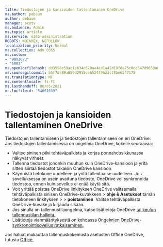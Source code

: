 ```yaml
---
title: Tiedostojen ja kansioiden tallentaminen OneDrive
ms.author: pebaum
author: pebaum
manager: scotv
ms.audience: Admin
ms.topic: article
ms.service: o365-administration
ROBOTS: NOINDEX, NOFOLLOW
localization_priority: Normal
ms.collection: Adm_O365
ms.custom:
- "9003073"
- "5903"
ms.openlocfilehash: dd3558c59ac1e634c670aa4ed1a42d18f8e75c0cc547d9650a84c918b77e056c
ms.sourcegitcommit: b5f7da89a650d2915dc652449623c78be6247175
ms.translationtype: MT
ms.contentlocale: fi-FI
ms.lasthandoff: 08/05/2021
ms.locfileid: "54061609"
---
```

# <a name="saving-files-and-folders-to-onedrive"></a>Tiedostojen ja kansioiden tallentaminen OneDrive

Tiedostojen tallentamiseen ja tiedostojen tallentamiseen on eri OneDrive. Jos tiedostojen tallentamisessa on ongelmia OneDrive, kokeile seuraavaa:

- Valitse sininen pilvi tehtäväpalkista ja korjaa ponnahdusikkunassa näkyvät virheet.
- Tallenna tiedostot johonkin muuhun kuin OneDrive-kansioon ja yritä sitten siirtää tiedostot takaisin OneDrive kansioon.
- Käynnistä tietokone uudelleen ja yritä tallentaa se uudelleen. Jos sovelluksessa on usein avattuna tiedosto, OneDrive voi synkronoida tiedostoa, ennen kuin sovellus ei enää käytä sitä.    
- Voit yrittää poistaa OneDrive linkityksen OneDrive valitsemalla tehtäväpalkista sinisen OneDrive-kuvakkeen > **ohje & Asetukset** tämän tietokoneen linkityksen  >    >  **poistaminen**. Valitse tehtäväpalkista OneDrive-kuvake ja kirjaudu sisään.
- Jos sinulla on tallennustilaongelma, katso lisätietoja OneDrive [tai koulun tallennustilan hallinta.](https://support.microsoft.com/office/manage-your-onedrive-for-work-or-school-storage-31519161-059c-4764-b6f8-f5cd29f7fe68)
- Lisätietoja vianmäärityksestä on kohdassa [Ongelmien OneDrive-synkronointisovellus ratkaiseminen.](https://docs.microsoft.com/alchemyinsights/fix-onedrive-sync-issues)  

Jos haluat mukauttaa tallennuskokemusta asetusten Office OneDrive, tutustu [Office.](https://support.microsoft.com/office/customize-the-save-experience-in-office-786200a7-f5f2-4d26-a3ae-b78c60dd5d3b)

